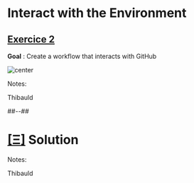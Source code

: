 <!-- .slide: class="exercice" -->

# Interact with the Environment

## [Exercice 2](https://github.com/sfeir-open-source/sfeir-school-github-actions/tree/main/steps/03-Interact-With-Env/README.md)

**Goal** : Create a workflow that interacts with GitHub

![center](https://media.giphy.com/media/Om2ozaOw3rNciJCf2t/giphy-downsized-large.gif)

Notes:

Thibauld

##--##
<!-- .slide: class="transition blue"-->

# [[Ξ]](https://github.com/sfeir-open-source/sfeir-school-github-actions/tree/main/steps/03-Interact-With-Env-solution) Solution

Notes:

Thibauld
